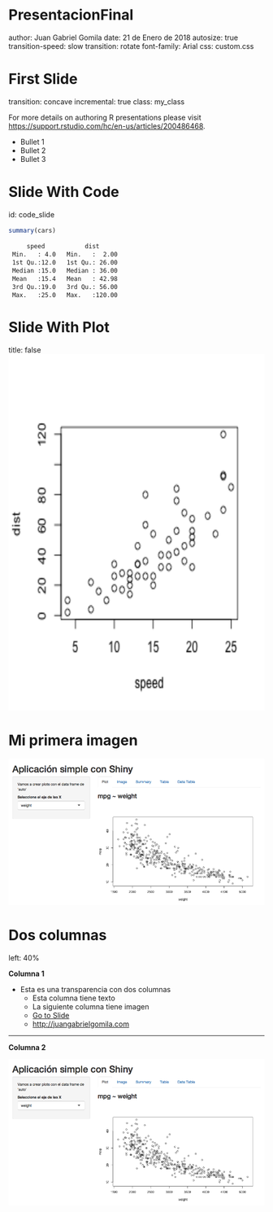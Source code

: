 PresentacionFinal
========================================================
author: Juan Gabriel Gomila
date: 21 de Enero de 2018
autosize: true
transition-speed: slow
transition: rotate
font-family: Arial
css: custom.css

First Slide
========================================================
transition: concave
incremental: true
class: my_class

For more details on authoring R presentations please visit <https://support.rstudio.com/hc/en-us/articles/200486468>.

- Bullet 1
- Bullet 2
- Bullet 3

Slide With Code
========================================================
id: code_slide

```r
summary(cars)
```

```
     speed           dist       
 Min.   : 4.0   Min.   :  2.00  
 1st Qu.:12.0   1st Qu.: 26.00  
 Median :15.0   Median : 36.00  
 Mean   :15.4   Mean   : 42.98  
 3rd Qu.:19.0   3rd Qu.: 56.00  
 Max.   :25.0   Max.   :120.00  
```

Slide With Plot
========================================================
title: false
<img src="PresentacionFinal-figure/unnamed-chunk-2-1.png" title="plot of chunk unnamed-chunk-2" alt="plot of chunk unnamed-chunk-2" height="700px" />

Mi primera imagen
========================================================
![Mi primera imagen](PresentacionFinal-figure/shiny.png)

Dos columnas
========================================================
left: 40%

**Columna 1**

- Esta es una transparencia con dos columnas
    - Esta columna tiene texto
    - La siguiente columna tiene imagen
    - [Go to Slide](#/code_slide)
    - <http://juangabrielgomila.com>

***

**Columna 2**

![Otra imagen](PresentacionFinal-figure/shiny.png) 
